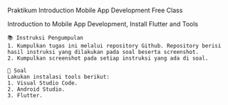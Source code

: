 Praktikum Introduction Mobile App Development Free Class

Introduction to Mobile App Development, Install Flutter and Tools

    📚 Instruksi Pengumpulan
    1. Kumpulkan tugas ini melalui repository Github. Repository berisi hasil instruksi yang dilakukan pada soal beserta screenshot.
    2. Kumpulkan screenshot pada setiap instruksi yang ada di soal.

    📝 Soal
    Lakukan instalasi tools berikut:
    1. Visual Studio Code.
    2. Android Studio.
    3. Flutter.
